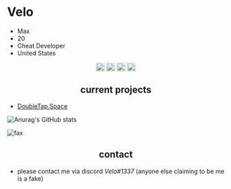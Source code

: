 <h1>Velo</h1>

- Max
- 20
- Cheat Developer
- United States

<p align="center">
<a href="https://twitter.com/MBHK" target="blank"><img align="center" src="https://cdn.jsdelivr.net/npm/simple-icons@3.0.1/icons/twitter.svg" alt="twitter" height="20" width="20" /></a>
<a href="https://github.com/DomesticTerrorist/" target="blank"><img align="center" src="https://cdn.jsdelivr.net/npm/simple-icons@3.0.1/icons/github.svg" alt="github" height="20" width="20" /></a>
<a href="https://t.me/velohvh/" target="blank"><img align="center" src="https://cdn.jsdelivr.net/npm/simple-icons@3.0.1/icons/telegram.svg" alt="telegram" height="20" width="20" /></a>
<a href="https://www.youtube.com/channel/UC-w2td9xyAymU-6yoiWGFdg" target="blank"><img align="center" src="https://cdn.jsdelivr.net/npm/simple-icons@3.0.1/icons/youtube.svg" alt="youtube" height="20" width="20" /></a>
</p>


<h2 align="center">current projects</h2>

- [DoubleTap.Space](https://discord.com/invite/uhHfefeX7a)

![Anurag's GitHub stats](https://github-readme-stats.vercel.app/api?username=DomesticTerrorist&count_private=true&show_icons=true&theme=dracula)

<img src="https://komarev.com/ghpvc/?username=DomesticTerrorist&color=lightgray" alt="fax" width="" height="">



<h2 align="center">contact</h2>

- please contact me via discord *Velo#1337* (anyone else claiming to be me is a fake)
